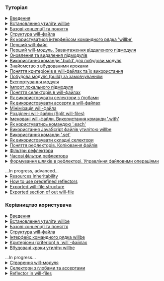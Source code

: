 ### <a name="tutorials"></a> Туторіал

<details>
  <summary><a href="./Tutorials/Introduction.md">Введення</a></summary>
    <p>Загальна інформація про утиліту willbe. Чим утиліта willbe є і чим вона не являється</p>
</details>
<details>
  <summary><a href="./Tutorials/WillbeInstalation.md">Встановлення утиліти willbe</a></summary>
    <p>Показано процес встановлення утиліти `willbe` на операційні системи Windows та Linux-дистрибутиви</p>
</details>
<details>
  <summary><a href="./Tutorials/Concepts.urk.md">Базові концепції та поняття</a></summary>
    <p>В туторіалі описуються основні концепції та поняття для роботи з утилітою `willbe`</p>
</details>
<details>
  <summary><a href="./Tutorials/CompositionOfWillFile.md">Структура will-файла</a></summary>
    <p>В туторіалі описано структуру секцій `will`-файлу та приведено приклади їх застосування</p>
</details>
<details>
  <summary><a href="./Tutorials/HowToUseCommandLineInterfaceOfWill.md">Як користуватися інтерфейсом командного рядка 'willbe'</a></summary>
    <p>В туторіалі описується використання командного рядка для взаємодії з утилітою `willbe`, застосування команд `.help` та `.list`</p>
</details>
<details>
  <summary><a href="./Tutorials/FirstWillFile.md">Перший will-файл</a></summary>
    <p>В туторіалі описується створення першого will-файлу та першого модуля</p>
</details>
<details>
  <summary><a href="./Tutorials/RemoteSubmodulesImporting.md">Перший will-модуль. Завантаження віддаленого підмодуля</a></summary>
    <p>В туторіалі показано як імпортувати віддалені підмодулі</p>
</details>
<details>
  <summary><a href="./Tutorials/SubmodulesAdministration.md">Оновлення та видалення підмодулів</a></summary>
    <p>В туторіалі продовжено опис підмодулів, більш детально розглянуто їх адміністрування</p>
</details>
<details>
  <summary><a href="./Tutorials/ModuleCreationByBuild.md">Використання команди '.build' для побудови модуля</a></summary>
    <p>Туторіал описує запуск окремих збірок побудови модуля в `will`-файлі</p>
</details>
<details>
  <summary><a href="./Tutorials/PredefinedSteps.md">Знайомство з вбудованими кроками</a></summary>
    <p>В туторіалі дається пояснення вбудованих кроків та приведено приклади використання</p>
</details>
<details>
  <summary><a href="./Tutorials/CriterionsInWillFile.md">Поняття критеріонів в will-файлах та їх використання</a></summary>
    <p>В туторіалі дається поняття про критеріони (criterion) та їх використання в `will`-файлах</p>
</details>
<details>
  <summary><a href="./Tutorials/DefaultCriterionInWillFile.md">Побудова модуля (build) за замовчуванням</a></summary>
    <p>В туторіалі показано як користуватись зовнішніми програмами та створено збірку, яка виконується за замовчуванням</p>
</details>
<details>
  <summary><a href="./Tutorials/ExportedWillFile.md">Експортування модуля</a></summary>
    <p>В цьому туторіалі описана процедура експортування `will`-модуля</p>
</details>
<details>
  <summary><a href="./Tutorials/LocalSubmodulesImporting.md">Імпорт локального підмодуля</a></summary>
    <p>В туторіалі показано як додати локальний підмодуль та його особливості</p>
</details>
<details>
  <summary><a href="./Tutorials/SelectorsTermInWillFile.md">Поняття селекторів в will-файлах</a></summary>
    <p>В туторіалі дається поняття селекторів та їх застосування в `will`-файлах</p>
</details>
<details>
  <summary><a href="./Tutorials/HowToUseSelectorsWithGlob.md">Як використовувати селектори з ґлобами</a></summary>
    <p>В туторіалі пояснюється застосування ґлобів в селекторах `will`-файла</p>
</details>
<details>
  <summary><a href="./Tutorials/HowToUseAsserts.md">Як використовувати ассерти в will-файлах</a></summary>
    <p>В туторіалі пояснюється як з допомогою ассертів зменшити кількість помилок в `will`-файлі</p>
</details>
<details>
  <summary><a href="./Tutorials/MinimizationOfWillFile.md">Мінімізація will-файла</a></summary>
    <p>В туторіалі показано, як мінімізувати величину `will`-файла та властивості ресурсів при використанні скороченої форми запису критеріонів</p>
</details>
<details>
  <summary><a href="./Tutorials/SplitWillFile.md">Розділені will-файли (Split will-files)</a></summary>
    <p>В туторіалі розглядається створення розділених `will`-файлів</p>
</details>
<details>
  <summary><a href="./Tutorials/NamedWillFile.md">Іменовані will-файли. Використання команди '.with'</a></summary>
    <p>В туторіалі дається поняття іменованих `will`-файлів та показано як користуватись командою `.with`</p>
</details>
<details>
  <summary><a href="./Tutorials/UsingEachCommand.md">Як користуватись командою '.each'</a></summary>
    <p>В туторіалі пояснюється призначення команди `.each` та приводиться приклад використання</p>
</details>
<details>
  <summary><a href="./Tutorials/UsingOfJSInWillbe.md">Використання JavaScript файлів утилітою willbe</a></summary>
    <p>В туторіалі показано як використовувати JavaScript-скрипти в утиліті `willbe`</p>
</details>
<details>
  <summary><a href="./Tutorials/UsingSetCommand.md">Використання команди '.set'</a></summary>
    <p>В туторіалі пояснюється призначення команди `.set` та дається приклад використання</p>
</details>
<details>
  <summary><a href="./Tutorials/HowToUseComplexSelector.md">Як використовувати складні селектори</a></summary>
    <p>В туторіалі пояснюється застосування складних селекторів при побудові модуля, приведено приклади застосування ґлобів та ассертів</p>
</details>
<details>
  <summary><a href="./Tutorials/ReflectorUsing.md">Поняття рефлекторів. Копіювання файлів</a></summary>
    <p>В туторіалі описуються рефлектори, дається приклад копіювання файлів рефлектором, пояснюється як користуватись полем `recursive`</p>
</details>
<details>
  <summary><a href="./Tutorials/ReflectorFilters.md">Фільтри рефлектора</a></summary>
    <p>В туторіалі дається поняття простих фільтрів і масок рефлектора та показано як вони застосовуються</p>
</details>
<details>
  <summary><a href="./Tutorials/ReflectorTimeFilters.md">Часові фільтри рефлектора</a></summary>
    <p>В туторіалі показано як використовуються фільтри відбору файлів по часу</p>
</details>
<details>
  <summary><a href="./Tutorials/ReflectorFSControl.md">Формування шляхів в рефлекторі. Управління файловими операціями</a></summary>
    <p>В туторіалі показано як формуються шляхи рефлекторів та як управляти кількістю файлових операцій</p>
</details>

<p></p>
...In progress, advanced...
<details>
  <summary><a href="./Tutorials/ResourceInheritability.md">Resources Inheritability</a></summary>
    <p>В туторіалі показано як використовувати наслідування ресурсами `will`-файла</p>
</details>
<details>
  <summary><a href="./Tutorials/PredefinedReflectorsUsing.md">How to use predefined reflectors</a></summary>
    <p>В туторіалі показано як використовувати вбудовані рефлектори утиліти `willbe`</p>
</details>
<details>
  <summary><a href="./Tutorials/ExportedFileStructure.md">Exported will-file structure</a></summary>
    <p>В туторіалі показано особливості структури експортованого `*.out.will.`-файла та окремих ресурсів</p>
</details>
<details>
  <summary><a href="./Tutorials/ExportedSectionOfWillFile.md">Exported section of out will-file</a></summary>
    <p>В цьому туторіалі розглядається секція `exported`</p>
</details>


### <a name="manuals"></a> Керівництво користувача

<details>
  <summary><a href="Introduction.md">Введення</a></summary>
    <p>Загальна інформація про утиліту willbe</p>
</details>
<details>
  <summary><a href="./Manuals/WillbeInstalation.md">Встановлення утиліти willbe</a></summary>
    <p>Показано процес встановлення утиліти `willbe` на операційні системи Windows та Linux-дистрибутиви</p>
</details>
<details>
  <summary><a href="./Manuals/Concepts.urk.md">Базові концепції та поняття</a></summary>
    <p>В туторіалі описуються основні концепції та поняття для роботи з утилітою `willbe`</p>
</details>
<details>
  <summary><a href="./Manuals/WillFileStructure.md">Структура will-файла</a></summary>
    <p>Описується структура секцій `will`-файлу та приведено приклади їх застосування</p>
</details>
<details>
  <summary><a href="./Manuals/CommandLineInterfaceOfWill.md">Інтерфейс командного рядка willbe</a></summary>
    <p>Описані команди утиліти `willbe` та їх синтаксис</p>
</details>
<details>
  <summary><a href="./Manuals/WillFileCriterions.urk.md">Критеріони (criterion) в `will`-файлах</a></summary>
    <p>В керівництві користувача визначено поняття критеріонів та приведено приклади їх використання при створенні модулів</p>
</details>
<details>
  <summary><a href="./Manuals/WillFilePredefinedSteps.md">Вбудовані кроки утиліти willbe</a></summary>
    <p>Керівництво користувача по вбудованим крокам для побудови модуля</p>
</details>

<p></p>
...In progress...
<details>
  <summary><a href="./Manuals/WillFileCreation.md">Створення will-модуля</a></summary>
    <p>В керівництві описано створення will-файла та побудова модулів різного призначення</p>
    <p><a href="./Manuals/WillFileCreation.md#start">Початок роботи</a></p>
    <p><a href="./Manuals/WillFileCreation.md#basic-configuration">Базова конфігурація</a></p>
    <p><a href="./Manuals/WillFileCreation.md#submodules-importing">Робота з підмодулями</a></p>
    <p><a href="./Manuals/WillFileCreation.md#step-and-build">Використання секцій `step` i `build` при створенні модуля</a></p>
    <p><a href="./Manuals/WillFileCreation.md#module-export">Експорт модуля</a></p>
    <p><a href="./Manuals/WillFileCreation.md#named-module">Іменований підмодуль</a></p>
</details>
<details>
  <summary><a href="./Manuals/WillFileSelectors.md">Cелектори з ґлобами та ассертами</a></summary>
    <p>В керівництві користувача дається інформація про використання селекторів для побудови модуля</p>
</details>
<details>
  <summary><a href="./Manuals/WillFileReflectors.md">Reflector in will-files</a></summary>
    <p>В керівництві користувача описуються рефлектори - призначення, особливості побудови, використання</p>
</details>

